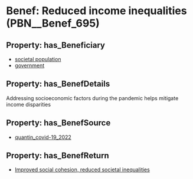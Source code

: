 # Benef: __Reduced income inequalities__ (PBN__Benef_695)

## Property: has_Beneficiary

* [societal population](../Stakeholder/PBN__Stakeholder_289)
* [government](../Stakeholder/PBN__Stakeholder_73)

## Property: has_BenefDetails

Addressing socioeconomic factors during the pandemic helps mitigate income disparities

## Property: has_BenefSource

* [quantin_covid-19_2022](../Article/PBN__Article_136)

## Property: has_BenefReturn

* [Improved social cohesion, reduced societal inequalities](../BenefReturn/PBN__BenefReturn_744)

